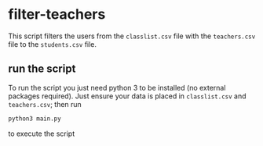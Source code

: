 # filter-teachers

This script filters the users from the `classlist.csv` file with the `teachers.csv` file to the `students.csv` file.

## run the script

To run the script you just need python 3 to be installed (no external packages required). Just ensure your data is placed in `classlist.csv` and `teachers.csv`; then run 
```sh
python3 main.py
```
to execute the script